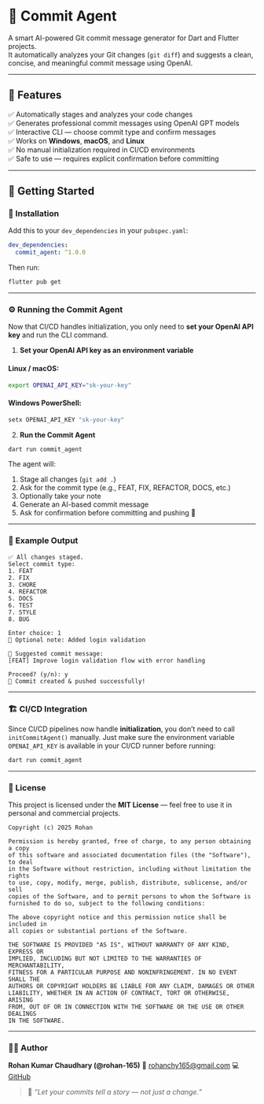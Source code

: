 # 🧠 Commit Agent

A smart AI-powered Git commit message generator for Dart and Flutter projects.  
It automatically analyzes your Git changes (`git diff`) and suggests a clean, concise, and meaningful commit message using OpenAI.

---

## 🚀 Features

✅ Automatically stages and analyzes your code changes  
✅ Generates professional commit messages using OpenAI GPT models  
✅ Interactive CLI — choose commit type and confirm messages  
✅ Works on **Windows**, **macOS**, and **Linux**  
✅ No manual initialization required in CI/CD environments  
✅ Safe to use — requires explicit confirmation before committing  

---

## 🧩 Getting Started

### 🔧 Installation

Add this to your `dev_dependencies` in your `pubspec.yaml`:

```yaml
dev_dependencies:
  commit_agent: ^1.0.0
````

Then run:

```bash
flutter pub get
```

---

### ⚙️ Running the Commit Agent

Now that CI/CD handles initialization, you only need to **set your OpenAI API key** and run the CLI command.

1. **Set your OpenAI API key as an environment variable**

#### Linux / macOS:

```bash
export OPENAI_API_KEY="sk-your-key"
```

#### Windows PowerShell:

```powershell
setx OPENAI_API_KEY "sk-your-key"
```

2. **Run the Commit Agent**

```bash
dart run commit_agent
```

The agent will:

1. Stage all changes (`git add .`)
2. Ask for the commit type (e.g., FEAT, FIX, REFACTOR, DOCS, etc.)
3. Optionally take your note
4. Generate an AI-based commit message
5. Ask for confirmation before committing and pushing 🚀

---

### 🧰 Example Output

```
✅ All changes staged.
Select commit type:
1. FEAT
2. FIX
3. CHORE
4. REFACTOR
5. DOCS
6. TEST
7. STYLE
8. BUG

Enter choice: 1
📝 Optional note: Added login validation

🧠 Suggested commit message:
[FEAT] Improve login validation flow with error handling

Proceed? (y/n): y
🚀 Commit created & pushed successfully!
```

---

### 🏗 CI/CD Integration

Since CI/CD pipelines now handle **initialization**, you don’t need to call `initCommitAgent()` manually.
Just make sure the environment variable `OPENAI_API_KEY` is available in your CI/CD runner before running:

```bash
dart run commit_agent
```

---

### 🧾 License

This project is licensed under the **MIT License** — feel free to use it in personal and commercial projects.

```
Copyright (c) 2025 Rohan

Permission is hereby granted, free of charge, to any person obtaining a copy
of this software and associated documentation files (the "Software"), to deal
in the Software without restriction, including without limitation the rights
to use, copy, modify, merge, publish, distribute, sublicense, and/or sell
copies of the Software, and to permit persons to whom the Software is
furnished to do so, subject to the following conditions:

The above copyright notice and this permission notice shall be included in
all copies or substantial portions of the Software.

THE SOFTWARE IS PROVIDED "AS IS", WITHOUT WARRANTY OF ANY KIND, EXPRESS OR
IMPLIED, INCLUDING BUT NOT LIMITED TO THE WARRANTIES OF MERCHANTABILITY,
FITNESS FOR A PARTICULAR PURPOSE AND NONINFRINGEMENT. IN NO EVENT SHALL THE
AUTHORS OR COPYRIGHT HOLDERS BE LIABLE FOR ANY CLAIM, DAMAGES OR OTHER
LIABILITY, WHETHER IN AN ACTION OF CONTRACT, TORT OR OTHERWISE, ARISING
FROM, OUT OF OR IN CONNECTION WITH THE SOFTWARE OR THE USE OR OTHER DEALINGS
IN THE SOFTWARE.
```

---

### 🧑‍💻 Author

**Rohan Kumar Chaudhary (@rohan-165)**
📧 [rohanchy165@gmail.com](mailto:rohanchy165@gmail.com)
💻 [GitHub](https://github.com/rohan-165)

> 💬 *“Let your commits tell a story — not just a change.”*


